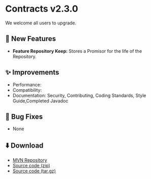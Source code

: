 # Contracts v2.3.0

We welcome all users to upgrade.

## 🚀 New Features

*   **Feature Repository Keep:** Stores a Promisor for the life of the Repository.

## ✨ Improvements

*   Performance: 
*   Compatibility: 
*   Documentation: Security, Contributing, Coding Standards, Style Guide,Completed Javadoc

## 🐛 Bug Fixes

*   None

## ⬇️ Download

*   [MVN Repository](https://mvnrepository.com/artifact/io.github.jonloucks.contracts/contracts/2.3.0)
*   [Source code (zip)](https://github.com/jonloucks/contracts/archive/refs/tags/v2.3.0.zip)
*   [Source code (tar.gz)](https://github.com/jonloucks/contracts/archive/refs/tags/v2.3.0.tar.gz)
